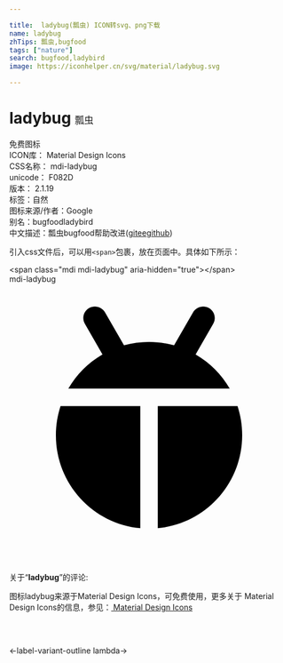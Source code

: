 ```yaml
---

title:  ladybug(瓢虫) ICON转svg、png下载
name: ladybug
zhTips: 瓢虫,bugfood
tags: ["nature"]
search: bugfood,ladybird
image: https://iconhelper.cn/svg/material/ladybug.svg

---
```


# ladybug  <small style="font-size: 60%;font-weight: 100">瓢虫</small>


<div class="detail-page">
<p>
<span><span class="badge-success badge">免费图标</span> </span>
<br/>
<span>
ICON库：
<span class="badge-secondary badge">Material Design Icons</span> 
</span>
<br/>
<span>
CSS名称：
<span class="badge-secondary badge">mdi-ladybug</span> 
</span>
<br/>
<span>
unicode：
<span class="badge-secondary badge">F082D</span> 
<copy-btn content='F082D' btn-title=""></copy-btn>
<copy-btn :content='String.fromCodePoint(parseInt("F082D", 16))' btn-title="复制U"></copy-btn>
</span>
<br/>
<span>
版本：
<span class="badge-secondary badge">2.1.19</span> 
</span><br/><span>标签：<span class="badge-light badge"><router-link to="/tags/nature.html">自然</router-link></span></span>
<br/>
<span>图标来源/作者：<span class="badge-light badge">Google</span></span> 
<br/>
<span>别名：<span class="badge-light badge">bugfood</span><span class="badge-light badge">ladybird</span></span><br/><span class="zh-detail">中文描述：<span class="badge-primary badge">瓢虫</span><span class="badge-primary badge">bugfood</span><span class="help-link"><span>帮助改进</span>(<a href="https://gitee.com/liuwave/icon-helper/edit/master/json/material/ladybug.json" target="_blank" rel="noopener noreferrer">gitee</a><a href="https://github.com/liuwave/icon-helper/edit/master/json/material/ladybug.json" target="_blank" rel="noopener noreferrer">github</a></span>)</span><br/>
</p>
</div>
<div class="alert alert-dark">
  <i class="mdi mdi-ladybug mdi-48px"></i>
  <i class="mdi mdi-ladybug mdi-36px"></i>
  <i class="mdi mdi-ladybug mdi-24px"></i>
  <i class="mdi mdi-ladybug mdi-18px"></i>
</div>
<div>
  <p>引入css文件后，可以用<code>&lt;span&gt;</code>包裹，放在页面中。具体如下所示：    
  </p>
  <div class="alert alert-primary" style="font-size: 14px">
    &lt;span class="mdi mdi-ladybug" aria-hidden="true"&gt;&lt;/span&gt;
    <copy-btn content='<span class="mdi mdi-ladybug" aria-hidden="true"></span>'></copy-btn>
  </div>
  <div class="alert alert-secondary">
    <i class="mdi mdi-ladybug"
    style="font-size: 24px"
    aria-hidden="true"></i> mdi-ladybug
    <copy-btn content="mdi-ladybug" btn-title="复制图标名称"></copy-btn>
  </div>
</div>
<div id="svg" class="svg-wrap">
<svg xmlns="http://www.w3.org/2000/svg" viewBox="0 0 24 24"><path d="M12,5C12.74,5 13.47,5.1 14.15,5.29L15.78,2.46C16.06,2 16.67,1.82 17.15,2.1C17.63,2.37 17.79,3 17.5,3.46L16,6.07C17.22,6.78 18.23,7.79 18.93,9H5.07C5.77,7.79 6.78,6.78 8,6.07L6.5,3.46C6.21,3 6.37,2.37 6.85,2.1C7.33,1.82 7.94,2 8.22,2.46L9.85,5.29C10.53,5.1 11.26,5 12,5M20,13C20,17.17 16.82,20.59 12.75,20.97V10.5H19.6C19.86,11.29 20,12.13 20,13M4,13C4,12.13 4.14,11.29 4.4,10.5H11.25V20.97C7.18,20.59 4,17.17 4,13Z" /></svg>
</div>
<detail full-name='mdi-ladybug'></detail>
<div class="icon-detail__container">
<p>关于“<b>ladybug</b>”的评论:</p>
</div>
<Vssue title="关于“ladybug”的评论" />    
<div><p>图标ladybug来源于Material Design Icons，可免费使用，更多关于 Material Design Icons的信息，参见：<a target="_blank" href="https://iconhelper.cn/material.html"> Material Design Icons</a>
</p></div>

<div style="padding:2rem 0 " class="page-nav"><p class="inner"><span class="prev">←<router-link to="/icon/label-variant-outline.html">label-variant-outline</router-link></span> <span class="next"><router-link to="/icon/lambda.html">lambda</router-link>→</span></p></div>

